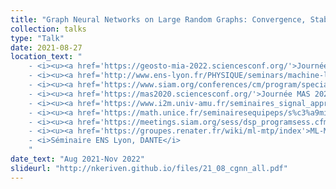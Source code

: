 ```yaml
---
title: "Graph Neural Networks on Large Random Graphs: Convergence, Stability, Universality"
collection: talks
type: "Talk"
date: 2021-08-27
location_text: "
	- <i><u><a href='https://geosto-mia-2022.sciencesconf.org/'>Journées Géosto MIA 2022</a></u></i><br>
	- <i><u><a href='http://www.ens-lyon.fr/PHYSIQUE/seminars/machine-learning-and-signal-processing/mlsp22_Vaiter_Keriven'>Séminaires MLSP, ENS Lyon</a></u></i><br>
	- <i><u><a href='https://www.siam.org/conferences/cm/program/special-events/is22-special-events'>SIAM Imaging Sciences 2022: Early Career Prize Lecture</a></u></i><br>
	- <i><u><a href='https://mas2020.sciencesconf.org/'>Journée MAS 2020</a></u></i><br>
	- <i><u><a href='https://www.i2m.univ-amu.fr/seminaires_signal_apprentissage/Conf/Oct2021/index.php'>GdR MIA Day: High-Dimensional Data Analysis</a></u></i><br>
	- <i><u><a href='https://math.unice.fr/seminairesequipeps/s%c3%a9minaire-de-l%c3%a9quipe-de-probabilit%c3%a9s-et-statistique.html'>Séminaires LJAD (Nice)</a></u></i><br>
	- <i><u><a href='https://meetings.siam.org/sess/dsp_programsess.cfm?SESSIONCODE=74406'>SIAM/IS Early Career Prize</a></u></i><br>
	- <i><u><a href='https://groupes.renater.fr/wiki/ml-mtp/index'>ML-MTP : Machine Learning in Montpellier, Theory and Practice</a></u></i><br>
	- <i>Séminaire ENS Lyon, DANTE</i>
	"
date_text: "Aug 2021-Nov 2022"
slideurl: "http://nkeriven.github.io/files/21_08_cgnn_all.pdf"
---
```

